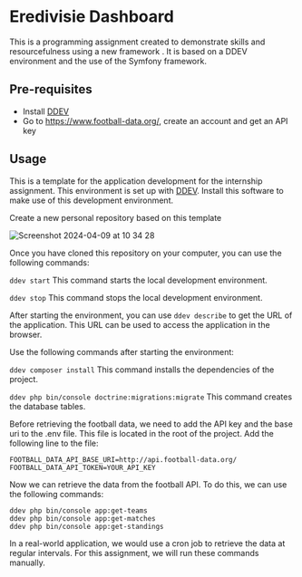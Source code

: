 # Eredivisie Dashboard
This is a programming assignment created to demonstrate skills and resourcefulness using a new framework . It is based on a DDEV environment and the use of the Symfony framework.

## Pre-requisites
- Install [DDEV](https://ddev.readthedocs.io/en/stable/)
- Go to https://www.football-data.org/, create an account and get an API key
## Usage
This is a template for the application development for the internship assignment. This environment is set up with [DDEV]([https://ddev.readthedocs.io/en/stable/](https://ddev.com/get-started/)). Install this software to make use of this development environment.

Create a new personal repository based on this template

![Screenshot 2024-04-09 at 10 34 28](https://github.com/recranet/internship-assignment-template/assets/36085765/90d8b4a0-8d2e-43c2-8677-3158270ee716)

Once you have cloned this repository on your computer, you can use the following commands:

`ddev start` This command starts the local development environment.

`ddev stop` This command stops the local development environment.

After starting the environment, you can use `ddev describe` to get the URL of the application. This URL can be used to access the application in the browser.

Use the following commands after starting the environment:

`ddev composer install` This command installs the dependencies of the project.

`ddev php bin/console doctrine:migrations:migrate` This command creates the database tables.

Before retrieving the football data, we need to add the API key and the base uri to the .env file. This file is located in the root of the project. Add the following line to the file:

```
FOOTBALL_DATA_API_BASE_URI=http://api.football-data.org/
FOOTBALL_DATA_API_TOKEN=YOUR_API_KEY
```

Now we can retrieve the data from the football API. To do this, we can use the following commands:

```
ddev php bin/console app:get-teams
ddev php bin/console app:get-matches
ddev php bin/console app:get-standings
```

In a real-world application, we would use a cron job to retrieve the data at regular intervals. For this assignment, we will run these commands manually.